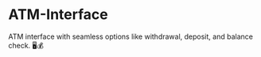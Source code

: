 # ATM-Interface
ATM interface with seamless options like withdrawal, deposit, and balance check. 🖥️💰
